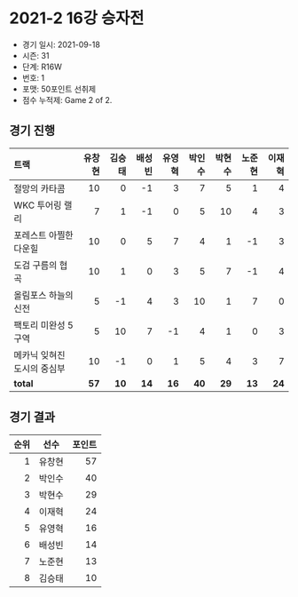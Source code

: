 # 2021-2 16강 승자전

- 경기 일시: 2021-09-18
- 시즌: 31
- 단계: R16W
- 번호: 1
- 포맷: 50포인트 선취제
- 점수 누적제: Game 2 of 2.





## 경기 진행

| 트랙 | 유창현 | 김승태 | 배성빈 | 유영혁 | 박인수 | 박현수 | 노준현 | 이재혁 |
|:---|---:|---:|---:|---:|---:|---:|---:|---:|
| 절망의 카타콤 | 10 | 0 | -1 | 3 | 7 | 5 | 1 | 4 |
| WKC 투어링 랠리 | 7 | 1 | -1 | 0 | 5 | 10 | 4 | 3 |
| 포레스트 아찔한 다운힐 | 10 | 0 | 5 | 7 | 4 | 1 | -1 | 3 |
| 도검 구름의 협곡 | 10 | 1 | 0 | 3 | 5 | 7 | -1 | 4 |
| 올림포스 하늘의 신전 | 5 | -1 | 4 | 3 | 10 | 1 | 7 | 0 |
| 팩토리 미완성 5구역 | 5 | 10 | 7 | -1 | 4 | 1 | 0 | 3 |
| 메카닉 잊혀진 도시의 중심부 | 10 | -1 | 0 | 1 | 5 | 4 | 3 | 7 |
| __total__ | __57__ | __10__ | __14__ | __16__ | __40__ | __29__ | __13__ | __24__ |




## 경기 결과

| 순위 | 선수 | 포인트 |
|---:|:---:|---:|
| 1 | 유창현 | 57 |
| 2 | 박인수 | 40 |
| 3 | 박현수 | 29 |
| 4 | 이재혁 | 24 |
| 5 | 유영혁 | 16 |
| 6 | 배성빈 | 14 |
| 7 | 노준현 | 13 |
| 8 | 김승태 | 10 |

